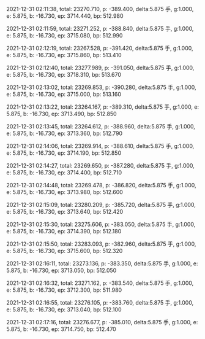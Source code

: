 2021-12-31 02:11:38, total: 23270.710, p: -389.400, delta:5.875 手, g:1.000, e: 5.875, b: -16.730, ep: 3714.440, bp: 512.980

2021-12-31 02:11:59, total: 23271.252, p: -388.840, delta:5.875 手, g:1.000, e: 5.875, b: -16.730, ep: 3715.080, bp: 512.990

2021-12-31 02:12:19, total: 23267.528, p: -391.420, delta:5.875 手, g:1.000, e: 5.875, b: -16.730, ep: 3715.860, bp: 513.410

2021-12-31 02:12:40, total: 23277.989, p: -391.050, delta:5.875 手, g:1.000, e: 5.875, b: -16.730, ep: 3718.310, bp: 513.670

2021-12-31 02:13:02, total: 23269.853, p: -390.280, delta:5.875 手, g:1.000, e: 5.875, b: -16.730, ep: 3715.000, bp: 513.160

2021-12-31 02:13:22, total: 23264.167, p: -389.310, delta:5.875 手, g:1.000, e: 5.875, b: -16.730, ep: 3713.490, bp: 512.850

2021-12-31 02:13:45, total: 23264.612, p: -388.960, delta:5.875 手, g:1.000, e: 5.875, b: -16.730, ep: 3713.360, bp: 512.790

2021-12-31 02:14:06, total: 23269.914, p: -388.610, delta:5.875 手, g:1.000, e: 5.875, b: -16.730, ep: 3714.190, bp: 512.850

2021-12-31 02:14:27, total: 23269.650, p: -387.280, delta:5.875 手, g:1.000, e: 5.875, b: -16.730, ep: 3714.400, bp: 512.710

2021-12-31 02:14:48, total: 23269.478, p: -386.820, delta:5.875 手, g:1.000, e: 5.875, b: -16.730, ep: 3713.980, bp: 512.600

2021-12-31 02:15:09, total: 23280.209, p: -385.720, delta:5.875 手, g:1.000, e: 5.875, b: -16.730, ep: 3713.640, bp: 512.420

2021-12-31 02:15:30, total: 23275.606, p: -383.050, delta:5.875 手, g:1.000, e: 5.875, b: -16.730, ep: 3714.390, bp: 512.180

2021-12-31 02:15:50, total: 23283.093, p: -382.960, delta:5.875 手, g:1.000, e: 5.875, b: -16.730, ep: 3715.600, bp: 512.320

2021-12-31 02:16:11, total: 23273.136, p: -383.350, delta:5.875 手, g:1.000, e: 5.875, b: -16.730, ep: 3713.050, bp: 512.050

2021-12-31 02:16:32, total: 23271.162, p: -383.540, delta:5.875 手, g:1.000, e: 5.875, b: -16.730, ep: 3712.300, bp: 511.980

2021-12-31 02:16:55, total: 23276.105, p: -383.760, delta:5.875 手, g:1.000, e: 5.875, b: -16.730, ep: 3713.040, bp: 512.100

2021-12-31 02:17:16, total: 23276.677, p: -385.010, delta:5.875 手, g:1.000, e: 5.875, b: -16.730, ep: 3714.750, bp: 512.470